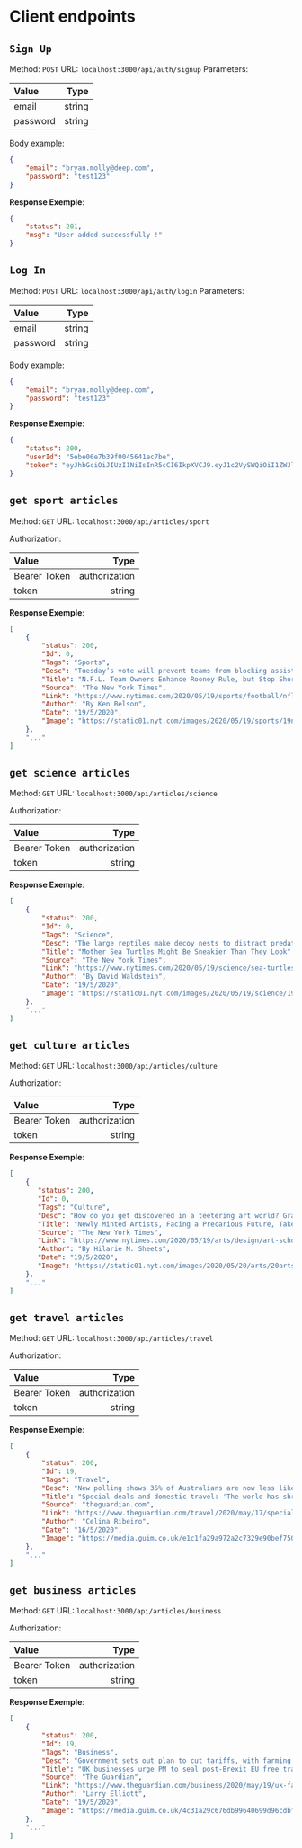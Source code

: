 # Client endpoints

## `Sign Up`

Method: `POST`
URL: `localhost:3000/api/auth/signup`
Parameters:


| Value    | Type |
|:------- | -------:|
| email | string |
| password | string |


Body example:

```json
{
	"email": "bryan.molly@deep.com",
	"password": "test123"
}
```

**Response Exemple**:

```json
{
    "status": 201,
    "msg": "User added successfully !"
}
```

## `Log In`

Method: `POST`
URL: `localhost:3000/api/auth/login`
Parameters:


| Value    | Type |
|:------- | -------:|
| email | string |
| password | string |


Body example:

```json
{
	"email": "bryan.molly@deep.com",
	"password": "test123"
}
```

**Response Exemple**:

```json
{
    "status": 200,
    "userId": "5ebe06e7b39f0045641ec7be",
    "token": "eyJhbGciOiJIUzI1NiIsInR5cCI6IkpXVCJ9.eyJ1c2VySWQiOiI1ZWJlMDZlN2IzOWYwMDQ1NjQxZWM3YmUiLCJpYXQiOjE1ODk5Mjg0MzcsImV4cCI6MTU5MDAxNDgzN30.2ADh7uNW_4L1LpCkJJmXHUNfO4EK92yWsdlWfoEeze"
}
```

## `get sport articles`

Method: `GET`
URL: `localhost:3000/api/articles/sport`


Authorization:

| Value    | Type |
|:------- | -------:|
| Bearer Token | authorization |
| token | string |


**Response Exemple**:

```json
[
    {
        "status": 200,
        "Id": 0,
        "Tags": "Sports",
        "Desc": "Tuesday’s vote will prevent teams from blocking assistant coaches and executives who plan to interview for new jobs. But team owners tabled a measure to upgrade the draft status of franchises that hire nonwhite candidates for leadership positions.",
        "Title": "N.F.L. Team Owners Enhance Rooney Rule, but Stop Short of Incentives",
        "Source": "The New York Times",
        "Link": "https://www.nytimes.com/2020/05/19/sports/football/nfl-rooney-rule-minority-coaches.html",
        "Author": "By Ken Belson",
        "Date": "19/5/2020",
        "Image": "https://static01.nyt.com/images/2020/05/19/sports/19nfl-meeting/merlin_168049419_e6a395df-0391-4db7-b302-65a3f87612d0-articleLarge.jpg"
    },
    "..."
]
```

## `get science articles`

Method: `GET`
URL: `localhost:3000/api/articles/science`


Authorization:

| Value    | Type |
|:------- | -------:|
| Bearer Token | authorization |
| token | string |

**Response Exemple**:

```json
[
    {
        "status": 200,
        "Id": 0,
        "Tags": "Science",
        "Desc": "The large reptiles make decoy nests to distract predators during an oft-ignored behavior following their egg laying, researchers say.",
        "Title": "Mother Sea Turtles Might Be Sneakier Than They Look",
        "Source": "The New York Times",
        "Link": "https://www.nytimes.com/2020/05/19/science/sea-turtles-decoy-nests.html",
        "Author": "By David Waldstein",
        "Date": "19/5/2020",
        "Image": "https://static01.nyt.com/images/2020/05/19/science/19TB-SEATURTLES1/merlin_172460943_6538f4e4-77fd-4a18-89e7-13d5eff092f8-articleLarge.jpg"
    },
    "..."
]
```

## `get culture articles`

Method: `GET`
URL: `localhost:3000/api/articles/culture`


Authorization:

| Value    | Type |
|:------- | -------:|
| Bearer Token | authorization |
| token | string |


**Response Exemple**:

```json
[
    {
       "status": 200,
       "Id": 0,
       "Tags": "Culture",
       "Desc": "How do you get discovered in a teetering art world? Graduating students organize shows with peers, team up with dealers — and lobby for relief funds. Will they bring change?",
       "Title": "Newly Minted Artists, Facing a Precarious Future, Take Action",
       "Source": "The New York Times",
       "Link": "https://www.nytimes.com/2020/05/19/arts/design/art-schools-covid.html",
       "Author": "By Hilarie M. Sheets",
       "Date": "19/5/2020",
       "Image": "https://static01.nyt.com/images/2020/05/20/arts/20artschool-virus1/20artschool-virus1-articleLarge.jpg"
    },
    "..."
]
```

## `get travel articles`

Method: `GET`
URL: `localhost:3000/api/articles/travel`


Authorization:

| Value    | Type |
|:------- | -------:|
| Bearer Token | authorization |
| token | string |


**Response Exemple**:

```json
[
    {
        "status": 200,
        "Id": 19,
        "Tags": "Travel",
        "Desc": "New polling shows 35% of Australians are now less likely to travel overseas, regardless of open borders. How will domestic travel fare?",
        "Title": "Special deals and domestic travel: 'The world has shrunk, but not necessarily in a bad way'",
        "Source": "theguardian.com",
        "Link": "https://www.theguardian.com/travel/2020/may/17/special-deals-and-domestic-travel-the-world-has-shrunk-but-not-necessarily-in-a-bad-way",
        "Author": "Celina Ribeiro",
        "Date": "16/5/2020",
        "Image": "https://media.guim.co.uk/e1c1fa29a972a2c7329e90bef750c677dcd8d398/0_0_4898_2940/500.jpg"
    },
    "..."
]
```

## `get business articles`

Method: `GET`
URL: `localhost:3000/api/articles/business`


Authorization:

| Value    | Type |
|:------- | -------:|
| Bearer Token | authorization |
| token | string |


**Response Exemple**:

```json
[
    {
        "status": 200,
        "Id": 19,
        "Tags": "Business",
        "Desc": "Government sets out plan to cut tariffs, with farming and car industry to be protected",
        "Title": "UK businesses urge PM to seal post-Brexit EU free trade deal",
        "Source": "The Guardian",
        "Link": "https://www.theguardian.com/business/2020/may/19/uk-farming-car-industry-brexit-trade-cut-tariffs-import-duties",
        "Author": "Larry Elliott",
        "Date": "19/5/2020",
        "Image": "https://media.guim.co.uk/4c31a29c676db99640699d96cdbfaa1f94c9b84d/0_54_3500_2101/500.jpg"
    },
    "..."
]
```

